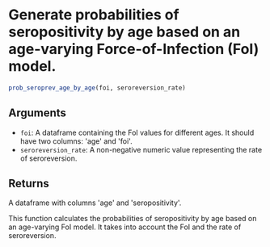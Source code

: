 # Generate probabilities of seropositivity by age based on an age-varying Force-of-Infection (FoI) model.

```r
prob_seroprev_age_by_age(foi, seroreversion_rate)
```

## Arguments

- `foi`: A dataframe containing the FoI values for different ages. It should have two columns: 'age' and 'foi'.
- `seroreversion_rate`: A non-negative numeric value representing the rate of seroreversion.

## Returns

A dataframe with columns 'age' and 'seropositivity'.

This function calculates the probabilities of seropositivity by age based on an age-varying FoI model. It takes into account the FoI and the rate of seroreversion.
